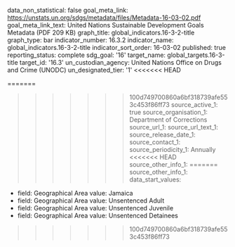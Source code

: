 data_non_statistical: false
goal_meta_link: https://unstats.un.org/sdgs/metadata/files/Metadata-16-03-02.pdf
goal_meta_link_text: United Nations Sustainable Development Goals Metadata (PDF 209
  KB)
graph_title: global_indicators.16-3-2-title
graph_type: bar
indicator_number: 16.3.2
indicator_name: global_indicators.16-3-2-title
indicator_sort_order: 16-03-02
published: true
reporting_status: complete
sdg_goal: '16'
target_name: global_targets.16-3-title
target_id: '16.3'
un_custodian_agency: United Nations Office on Drugs and Crime (UNODC)
un_designated_tier: '1'
<<<<<<< HEAD

=======
>>>>>>> 100d749700860a6bf318739afe553c453f86ff73
source_active_1: true
source_organisation_1: Department of Corrections
source_url_1: 
source_url_text_1: 
source_release_date_1: 
source_contact_1: 
source_periodicity_1: Annually
<<<<<<< HEAD
source_other_info_1: 
=======
source_other_info_1: 
data_start_values:
  - field: Geographical Area
    value: Jamaica
  - field: Geographical Area
    value: Unsentenced Adult
  - field: Geographical Area
    value: Unsentenced Juvenile
  - field: Geographical Area
    value: Unsentenced Detainees
>>>>>>> 100d749700860a6bf318739afe553c453f86ff73
